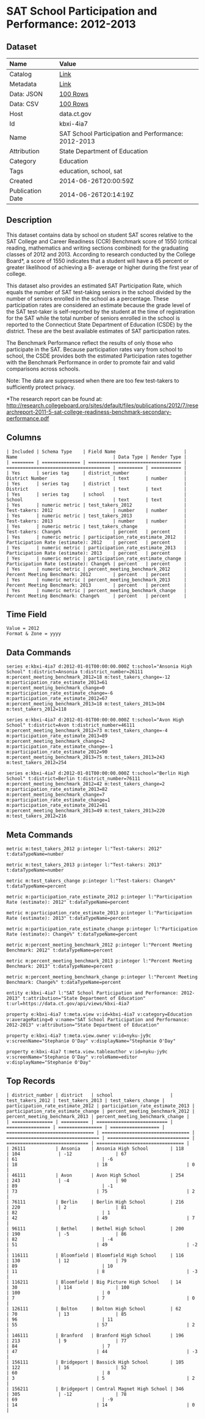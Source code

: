 # SAT School Participation and Performance: 2012-2013

## Dataset

| Name | Value |
| :--- | :---- |
| Catalog | [Link](https://catalog.data.gov/dataset/sat-school-participation-and-performance-2012-2013) |
| Metadata | [Link](https://data.ct.gov/api/views/kbxi-4ia7) |
| Data: JSON | [100 Rows](https://data.ct.gov/api/views/kbxi-4ia7/rows.json?max_rows=100) |
| Data: CSV | [100 Rows](https://data.ct.gov/api/views/kbxi-4ia7/rows.csv?max_rows=100) |
| Host | data.ct.gov |
| Id | kbxi-4ia7 |
| Name | SAT School Participation and Performance: 2012-2013 |
| Attribution | State Department of Education |
| Category | Education |
| Tags | education, school, sat |
| Created | 2014-06-26T20:00:59Z |
| Publication Date | 2014-06-26T20:14:19Z |

## Description

This dataset contains data by school on student SAT scores relative to the SAT College and Career Readiness (CCR) Benchmark score of 1550 (critical reading, mathematics and writing sections combined) for the graduating classes of 2012 and 2013.  According to research conducted by the College Board*, a score of 1550 indicates that a student will have a 65 percent or greater likelihood of achieving a B- average or higher during the first year of college.

This dataset also provides an estimated SAT Participation Rate, which equals the number of SAT test-taking seniors in the school divided by the number of seniors enrolled in the school as a percentage.  These participation rates are considered an estimate because the grade level of the SAT test-taker is self-reported by the student at the time of registration for the SAT while the total number of seniors enrolled in the school is reported to the Connecticut State Department of Education (CSDE) by the district. These are the best available estimates of SAT participation rates.

The Benchmark Performance reflect the results of only those who participate in the SAT.  Because participation rates vary from school to school, the CSDE provides both the estimated Participation rates together with the Benchmark Performance in order to promote fair and valid comparisons across schools. 

Note: The data are suppressed when there are too few test-takers to sufficiently protect privacy.

*The research report can be found at:
http://research.collegeboard.org/sites/default/files/publications/2012/7/researchreport-2011-5-sat-college-readiness-benchmark-secondary-performance.pdf

## Columns

```ls
| Included | Schema Type    | Field Name                         | Name                                   | Data Type | Render Type |
| ======== | ============== | ================================== | ====================================== | ========= | =========== |
| Yes      | series tag     | district_number                    | District Number                        | text      | number      |
| Yes      | series tag     | district                           | District                               | text      | text        |
| Yes      | series tag     | school                             | School                                 | text      | text        |
| Yes      | numeric metric | test_takers_2012                   | Test-takers: 2012                      | number    | number      |
| Yes      | numeric metric | test_takers_2013                   | Test-takers: 2013                      | number    | number      |
| Yes      | numeric metric | test_takers_change                 | Test-takers: Change%                   | percent   | percent     |
| Yes      | numeric metric | participation_rate_estimate_2012   | Participation Rate (estimate): 2012    | percent   | percent     |
| Yes      | numeric metric | participation_rate_estimate_2013   | Participation Rate (estimate): 2013    | percent   | percent     |
| Yes      | numeric metric | participation_rate_estimate_change | Participation Rate (estimate): Change% | percent   | percent     |
| Yes      | numeric metric | percent_meeting_benchmark_2012     | Percent Meeting Benchmark: 2012        | percent   | percent     |
| Yes      | numeric metric | percent_meeting_benchmark_2013     | Percent Meeting Benchmark: 2013        | percent   | percent     |
| Yes      | numeric metric | percent_meeting_benchmark_change   | Percent Meeting Benchmark: Change%     | percent   | percent     |
```

## Time Field

```ls
Value = 2012
Format & Zone = yyyy
```

## Data Commands

```ls
series e:kbxi-4ia7 d:2012-01-01T00:00:00.000Z t:school="Ansonia High School" t:district=Ansonia t:district_number=26111 m:percent_meeting_benchmark_2012=18 m:test_takers_change=-12 m:participation_rate_estimate_2013=61 m:percent_meeting_benchmark_change=0 m:participation_rate_estimate_change=-6 m:participation_rate_estimate_2012=67 m:percent_meeting_benchmark_2013=18 m:test_takers_2013=104 m:test_takers_2012=118

series e:kbxi-4ia7 d:2012-01-01T00:00:00.000Z t:school="Avon High School" t:district=Avon t:district_number=46111 m:percent_meeting_benchmark_2012=73 m:test_takers_change=-4 m:participation_rate_estimate_2013=89 m:percent_meeting_benchmark_change=2 m:participation_rate_estimate_change=-1 m:participation_rate_estimate_2012=90 m:percent_meeting_benchmark_2013=75 m:test_takers_2013=243 m:test_takers_2012=254

series e:kbxi-4ia7 d:2012-01-01T00:00:00.000Z t:school="Berlin High School" t:district=Berlin t:district_number=76111 m:percent_meeting_benchmark_2012=42 m:test_takers_change=2 m:participation_rate_estimate_2013=82 m:percent_meeting_benchmark_change=7 m:participation_rate_estimate_change=1 m:participation_rate_estimate_2012=81 m:percent_meeting_benchmark_2013=49 m:test_takers_2013=220 m:test_takers_2012=216
```

## Meta Commands

```ls
metric m:test_takers_2012 p:integer l:"Test-takers: 2012" t:dataTypeName=number

metric m:test_takers_2013 p:integer l:"Test-takers: 2013" t:dataTypeName=number

metric m:test_takers_change p:integer l:"Test-takers: Change%" t:dataTypeName=percent

metric m:participation_rate_estimate_2012 p:integer l:"Participation Rate (estimate): 2012" t:dataTypeName=percent

metric m:participation_rate_estimate_2013 p:integer l:"Participation Rate (estimate): 2013" t:dataTypeName=percent

metric m:participation_rate_estimate_change p:integer l:"Participation Rate (estimate): Change%" t:dataTypeName=percent

metric m:percent_meeting_benchmark_2012 p:integer l:"Percent Meeting Benchmark: 2012" t:dataTypeName=percent

metric m:percent_meeting_benchmark_2013 p:integer l:"Percent Meeting Benchmark: 2013" t:dataTypeName=percent

metric m:percent_meeting_benchmark_change p:integer l:"Percent Meeting Benchmark: Change%" t:dataTypeName=percent

entity e:kbxi-4ia7 l:"SAT School Participation and Performance: 2012-2013" t:attribution="State Department of Education" t:url=https://data.ct.gov/api/views/kbxi-4ia7

property e:kbxi-4ia7 t:meta.view v:id=kbxi-4ia7 v:category=Education v:averageRating=0 v:name="SAT School Participation and Performance: 2012-2013" v:attribution="State Department of Education"

property e:kbxi-4ia7 t:meta.view.owner v:id=nyku-jy9c v:screenName="Stephanie O'Day" v:displayName="Stephanie O'Day"

property e:kbxi-4ia7 t:meta.view.tableauthor v:id=nyku-jy9c v:screenName="Stephanie O'Day" v:roleName=editor v:displayName="Stephanie O'Day"
```

## Top Records

```ls
| district_number | district   | school                     | test_takers_2012 | test_takers_2013 | test_takers_change | participation_rate_estimate_2012 | participation_rate_estimate_2013 | participation_rate_estimate_change | percent_meeting_benchmark_2012 | percent_meeting_benchmark_2013 | percent_meeting_benchmark_change | 
| =============== | ========== | ========================== | ================ | ================ | ================== | ================================ | ================================ | ================================== | ============================== | ============================== | ================================ | 
| 26111           | Ansonia    | Ansonia High School        | 118              | 104              | -12                | 67                               | 61                               | -6                                 | 18                             | 18                             | 0                                | 
| 46111           | Avon       | Avon High School           | 254              | 243              | -4                 | 90                               | 89                               | -1                                 | 73                             | 75                             | 2                                | 
| 76111           | Berlin     | Berlin High School         | 216              | 220              | 2                  | 81                               | 82                               | 1                                  | 42                             | 49                             | 7                                | 
| 96111           | Bethel     | Bethel High School         | 200              | 190              | -5                 | 86                               | 82                               | -4                                 | 51                             | 49                             | -2                               | 
| 116111          | Bloomfield | Bloomfield High School     | 116              | 130              | 12                 | 79                               | 89                               | 10                                 | 11                             | 8                              | -3                               | 
| 116211          | Bloomfield | Big Picture High School    | 14               | 30               | 114                | 100                              | 100                              | 0                                  | 7                              | 7                              | 0                                | 
| 126111          | Bolton     | Bolton High School         | 62               | 70               | 13                 | 85                               | 96                               | 11                                 | 55                             | 57                             | 2                                | 
| 146111          | Branford   | Branford High School       | 196              | 213              | 9                  | 77                               | 84                               | 7                                  | 47                             | 44                             | -3                               | 
| 156111          | Bridgeport | Bassick High School        | 105              | 122              | 16                 | 52                               | 60                               | 8                                  | 3                              | 5                              | 2                                | 
| 156211          | Bridgeport | Central Magnet High School | 346              | 305              | -12                | 78                               | 69                               | -9                                 | 14                             | 14                             | 0                                | 
```